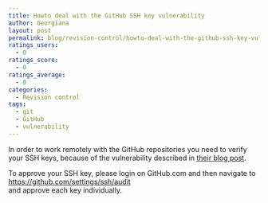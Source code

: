 ```yaml
---
title: Howto deal with the GitHub SSH key vulnerability
author: Georgiana
layout: post
permalink: blog/revision-control/howto-deal-with-the-github-ssh-key-vulnerability/
ratings_users:
  - 0
ratings_score:
  - 0
ratings_average:
  - 0
categories:
  - Revision control
tags:
  - git
  - GitHub
  - vulnerability
---
```

In order to work remotely with the GitHub repositories you need to verify your SSH keys, because of the vulnerability described in [their blog post][1].

To approve your SSH key, please login on GitHub.com and then navigate to  
[ https://gi​thub.com/s​ettings/ss​h/audit][2]  
and approve each key individually.

 [1]: https://github.com/blog/1068-public-key-security-vulnerability-and-mitigation
 [2]: https://gi​thub.com/s​ettings/ss​h/audit
